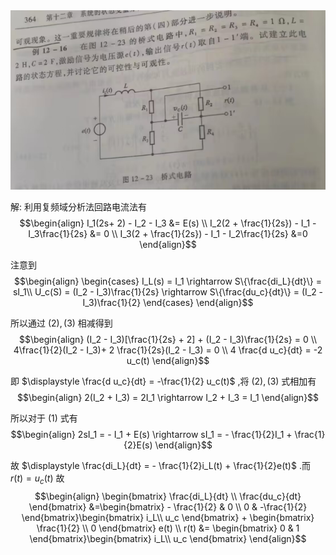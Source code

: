 <center>
<img src = "./image/1.png">
</center>

解:
利用复频域分析法回路电流法有
$$\begin{align}
    I_1(2s+ 2) - I_2 - I_3 &= E(s) \\
    I_2(2 + \frac{1}{2s}) - I_1 - I_3\frac{1}{2s} &= 0 \\
    I_3(2 + \frac{1}{2s}) - I_1 - I_2\frac{1}{2s} &=0
\end{align}$$

注意到
$$\begin{align}
    \begin{cases}
        I_L(s) = I_1 \rightarrow S\{\frac{di_L}{dt}\}  = sI_1\\
        U_c(S) = (I_2 - I_3)\frac{1}{2s} \rightarrow S\{\frac{du_c}{dt}\} = (I_2 - I_3)\frac{1}{2} 
    \end{cases}
\end{align}$$

所以通过 $(2),(3)$ 相减得到
$$\begin{align}
    (I_2 - I_3)[\frac{1}{2s} + 2] + (I_2 - I_3)\frac{1}{2s} = 0 \\
    4\frac{1}{2}(I_2 - I_3)+ 2 \frac{1}{2s}(I_2 - I_3) = 0 \\
    4 \frac{d u_c}{dt} = -2 u_c(t) 
\end{align}$$

即 $\displaystyle \frac{d u_c}{dt} = -\frac{1}{2} u_c(t)$ ,将 $(2),(3)$ 式相加有
$$\begin{align}
    2(I_2 + I_3) = 2I_1 \rightarrow I_2 + I_3 = I_1
\end{align}$$

所以对于 $(1)$ 式有
$$\begin{align}
    2sI_1 = - I_1 + E(s)  \rightarrow sI_1 = - \frac{1}{2}I_1 + \frac{1}{2}E(s)
\end{align}$$

故 $\displaystyle \frac{di_L}{dt} = - \frac{1}{2}i_L(t) + \frac{1}{2}e(t)$ .而 $r(t) = u_c(t)$ 故
$$\begin{align}
    \begin{bmatrix}
        \frac{di_L}{dt} \\
        \frac{du_c}{dt} 
    \end{bmatrix} &=\begin{bmatrix}
        - \frac{1}{2} & 0 \\
        0 & -\frac{1}{2}
    \end{bmatrix}\begin{bmatrix}
        i_L\\
        u_c
    \end{bmatrix} + \begin{bmatrix}
        \frac{1}{2} \\ 0 
    \end{bmatrix} e(t) \\
    r(t) &= \begin{bmatrix}
        0 & 1
    \end{bmatrix}\begin{bmatrix}
        i_L\\
        u_c
    \end{bmatrix}
\end{align}$$